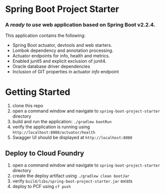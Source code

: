 
# Spring Boot Project Starter

### A _ready to use_ web application based on Spring Boot v2.2.4.

This application contains the following:
* Spring Boot actuator, devtools and web starters.
* Lombok dependency and annotation processing.
* Actuator endpoints for info, health and metrics.
* Enabled junit5 and explicit exclusion of junit4.
* Oracle database driver dependencies
* Inclusion of GIT properties in actuator _info_ endpoint

# Getting Started
1. clone this repo
2. open a command window and navigate to `spring-boot-project-starter` directory
3. build and run the application: `./gradlew bootRun`
4. verify the application is running using `http://localhost:8080/actuator/health`
5. Swagger UI should be displayed at `http://localhost:8080`

## Deploy to Cloud Foundry
1. open a command window and navigate to `spring-boot-project-starter` directory
2. create the deploy artifact using `./gradlew clean bootJar`
3. verify `build/libs/spring-boot-project-starter.jar` exists
4. deploy to PCF using `cf push`
